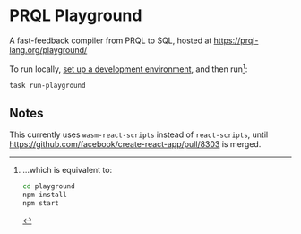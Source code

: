 # PRQL Playground

A fast-feedback compiler from PRQL to SQL, hosted at
<https://prql-lang.org/playground/>

To run locally,
[set up a development environment](https://prql-lang.org/book/contributing/development.html),
and then run[^1]:

```sh
task run-playground
```

[^1]: ...which is equivalent to:

    ```sh
    cd playground
    npm install
    npm start
    ```

## Notes

This currently uses `wasm-react-scripts` instead of `react-scripts`, until
<https://github.com/facebook/create-react-app/pull/8303> is merged.
